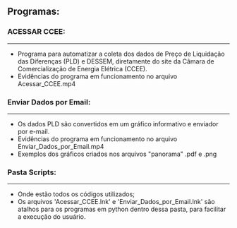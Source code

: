 ## Programas:
### ACESSAR CCEE:
---
- Programa para automatizar a coleta dos dados de Preço de Liquidação das Diferenças (PLD) e DESSEM, diretamente do site da Câmara de Comercialização de Energia Elétrica (CCEE).
- Evidências do programa em funcionamento no arquivo Acessar_CCEE.mp4


### Enviar Dados por Email:
---
- Os dados PLD são convertidos em um gráfico informativo e enviador por e-mail.
- Evidências do programa em funcionamento no arquivo Enviar_Dados_por_Email.mp4
- Exemplos dos gráficos criados nos arquivos "panorama" .pdf e .png

### Pasta Scripts:
---
- Onde estão todos os códigos utilizados;
- Os arquivos 'Acessar_CCEE.lnk' e 'Enviar_Dados_por_Email.lnk' são atalhos para os programas em python dentro dessa pasta, para facilitar a execução do usuário.
